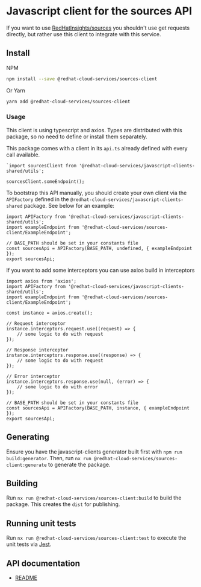 # Javascript client for the sources API
If you want to use [RedHatInsights/sources](https://github.com/RedHatInsights/sources) you shouldn't use get requests directly, but rather use this client to integrate with this service.

## Install
NPM
```bash
npm install --save @redhat-cloud-services/sources-client
```

Or Yarn
```bash
yarn add @redhat-cloud-services/sources-client
```

### Usage
This client is using typescript and axios. Types are distributed with this package, so no need to define or install them separately.

This package comes with a client in its `api.ts` already defined with every call available. 
```JS
`import sourcesClient from '@redhat-cloud-services/javascript-clients-shared/utils';

sourcesClient.someEndpoint();
```

To bootstrap this API manually, you should create your own client via the `APIFactory` defined in the `@redhat-cloud-services/javascript-clients-shared` package. See below for an example:
```JS
import APIFactory from '@redhat-cloud-services/javascript-clients-shared/utils'; 
import exampleEndpoint from '@redhat-cloud-services/sources-client/ExampleEndpoint';

// BASE_PATH should be set in your constants file
const sourcesApi = APIFactory(BASE_PATH, undefined, { exampleEndpoint });
export sourcesApi;
```

If you want to add some interceptors you can use axios build in interceptors
```JS
import axios from 'axios';
import APIFactory from '@redhat-cloud-services/javascript-clients-shared/utils';
import exampleEndpoint from '@redhat-cloud-services/sources-client/ExampleEndpoint';

const instance = axios.create();

// Request interceptor
instance.interceptors.request.use((request) => {
    // some logic to do with request
});

// Response interceptor
instance.interceptors.response.use((response) => {
    // some logic to do with request
});

// Error interceptor
instance.interceptors.response.use(null, (error) => {
    // some logic to do with error
});

// BASE_PATH should be set in your constants file
const sourcesApi = APIFactory(BASE_PATH, instance, { exampleEndpoint });
export sourcesApi;
```
## Generating

Ensure you have the javascript-clients generator built first with `npm run build:generator`. Then, run `nx run @redhat-cloud-services/sources-client:generate` to generate the package.

## Building

Run `nx run @redhat-cloud-services/sources-client:build` to build the package. This creates the `dist` for publishing.

## Running unit tests

Run `nx run @redhat-cloud-services/sources-client:test` to execute the unit tests via [Jest](https://jestjs.io).

## API documentation

* [README](doc/README.md)
